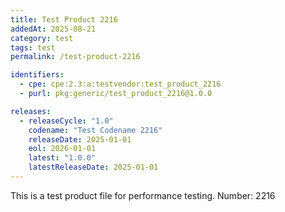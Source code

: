 ```yaml
---
title: Test Product 2216
addedAt: 2025-08-21
category: test
tags: test
permalink: /test-product-2216

identifiers:
  - cpe: cpe:2.3:a:testvendor:test_product_2216
  - purl: pkg:generic/test_product_2216@1.0.0

releases:
  - releaseCycle: "1.0"
    codename: "Test Codename 2216"
    releaseDate: 2025-01-01
    eol: 2026-01-01
    latest: "1.0.0"
    latestReleaseDate: 2025-01-01
---
```


This is a test product file for performance testing. Number: 2216
